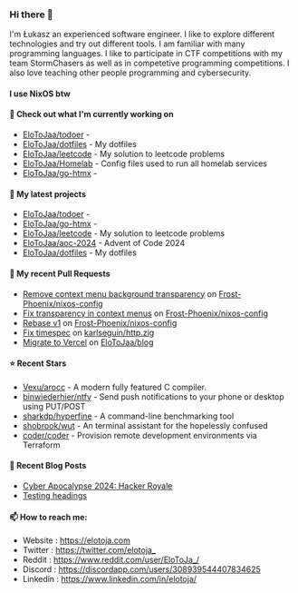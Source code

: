 ### Hi there 👋

I'm Łukasz an experienced software engineer. I like to explore different technologies and try out different tools. I am familiar with many programming languages. I like to participate in CTF competitions with my team StormChasers as well as in competetive programming competitions. I also love teaching other people programming and cybersecurity.

#### I use NixOS btw

#### 👷 Check out what I'm currently working on

- [EloToJaa/todoer](https://github.com/EloToJaa/todoer) - 
- [EloToJaa/dotfiles](https://github.com/EloToJaa/dotfiles) - My dotfiles
- [EloToJaa/leetcode](https://github.com/EloToJaa/leetcode) - My solution to leetcode problems
- [EloToJaa/Homelab](https://github.com/EloToJaa/Homelab) - Config files used to run all homelab services
- [EloToJaa/go-htmx](https://github.com/EloToJaa/go-htmx) - 

#### 🌱 My latest projects

- [EloToJaa/todoer](https://github.com/EloToJaa/todoer) - 
- [EloToJaa/go-htmx](https://github.com/EloToJaa/go-htmx) - 
- [EloToJaa/leetcode](https://github.com/EloToJaa/leetcode) - My solution to leetcode problems
- [EloToJaa/aoc-2024](https://github.com/EloToJaa/aoc-2024) - Advent of Code 2024
- [EloToJaa/dotfiles](https://github.com/EloToJaa/dotfiles) - My dotfiles

#### 🔨 My recent Pull Requests

- [Remove context menu background transparency](https://github.com/Frost-Phoenix/nixos-config/pull/51) on [Frost-Phoenix/nixos-config](https://github.com/Frost-Phoenix/nixos-config)
- [Fix transparency in context menus](https://github.com/Frost-Phoenix/nixos-config/pull/50) on [Frost-Phoenix/nixos-config](https://github.com/Frost-Phoenix/nixos-config)
- [Rebase v1](https://github.com/Frost-Phoenix/nixos-config/pull/36) on [Frost-Phoenix/nixos-config](https://github.com/Frost-Phoenix/nixos-config)
- [Fix timespec](https://github.com/karlseguin/http.zig/pull/63) on [karlseguin/http.zig](https://github.com/karlseguin/http.zig)
- [Migrate to Vercel](https://github.com/EloToJaa/blog/pull/167) on [EloToJaa/blog](https://github.com/EloToJaa/blog)

#### ⭐ Recent Stars

- [Vexu/arocc](https://github.com/Vexu/arocc) - A modern fully featured C compiler.
- [binwiederhier/ntfy](https://github.com/binwiederhier/ntfy) - Send push notifications to your phone or desktop using PUT/POST
- [sharkdp/hyperfine](https://github.com/sharkdp/hyperfine) - A command-line benchmarking tool
- [shobrook/wut](https://github.com/shobrook/wut) - An terminal assistant for the hopelessly confused
- [coder/coder](https://github.com/coder/coder) - Provision remote development environments via Terraform

#### 📰 Recent Blog Posts

- [Cyber Apocalypse 2024: Hacker Royale](https://elotoja.com/blog/cyber-apocalypse/)
- [Testing headings](https://elotoja.com/blog/headings/)

#### 📫 How to reach me:
  - Website   : <https://elotoja.com>
  - Twitter   : <https://twitter.com/elotoja_>
  - Reddit    : <https://www.reddit.com/user/EloToJa_/>
  - Discord   : <https://discordapp.com/users/308939544407834625>
  - Linkedin  : <https://www.linkedin.com/in/elotoja/>
